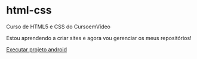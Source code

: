 # html-css
 Curso de HTML5 e CSS do CursoemVídeo

Estou aprendendo a criar sites e agora vou gerenciar os meus repositórios!

 <a href="https://rafaaamorim.github.io/html-css/exercicios/ex001/desafiositeandroid/desafiosite.html">Executar projeto android</a>
